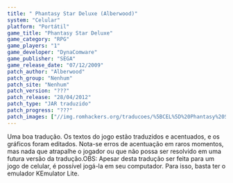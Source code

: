 ```yaml
---
title: " Phantasy Star Deluxe (Alberwood)"
system: "Celular"
platform: "Portátil"
game_title: "Phantasy Star Deluxe"
game_category: "RPG"
game_players: "1"
game_developer: "DynaComware"
game_publisher: "SEGA"
game_release_date: "07/12/2009"
patch_author: "Alberwood"
patch_group: "Nenhum"
patch_site: "Nenhum"
patch_version: "???"
patch_release: "28/04/2012"
patch_type: "JAR traduzido"
patch_progress: "???"
patch_images: ["//img.romhackers.org/traducoes/%5BCEL%5D%20Phantasy%20Star%20Deluxe%20-%20Alberwood%20-%201.png","//img.romhackers.org/traducoes/%5BCEL%5D%20Phantasy%20Star%20Deluxe%20-%20Alberwood%20-%202.png","//img.romhackers.org/traducoes/%5BCEL%5D%20Phantasy%20Star%20Deluxe%20-%20Alberwood%20-%203.png"]
---
```

Uma boa tradução. Os textos do jogo estão traduzidos e acentuados, e os gráficos foram editados. Nota-se erros de acentuação em raros momentos, mas nada que atrapalhe o jogador ou que não possa ser resolvido em uma futura versão da tradução.OBS: Apesar desta tradução ser feita para um jogo de celular, é possível jogá-la em seu computador. Para isso, basta ter o emulador KEmulator Lite.